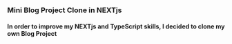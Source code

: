 ### Mini Blog Project Clone in NEXTjs   
 
#### In order to improve my NEXTjs and TypeScript skills, I decided to clone my own Blog Project